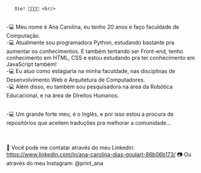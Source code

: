 

       Oie! 👋👋👋👋 <br/>
<br/>-💻 Meu nome é Ana Carolina, eu tenho 20 anos e faço faculdade de Computação. 
<br/>-💻 Atualmente sou programadora Python, estudando bastante pra aumentar os conhecimentos. E também tentando ser Front-end, tenho conhecimento em HTML, CSS e estou estudando pra ter conhecimento em JavaScript também! 
<br/>-💻 Eu atuo como estágiaria na minha faculdade, nas disciplinas de Desenvolvimento Web e Arquitetura de Computadores. 
<br/>-💻 Além disso, eu também sou pesquisadora na área da Robótica Educacional, e na área de Direitos Humanos.

<br/>-💻 Um grande forte meu, é o Inglês, e por isso estou a procura de repositórios que aceitem traduções pra melhorar a comunidade...

<br/><br/>💬 Você pode me contatar através do meu Linkedin: https://www.linkedin.com/in/ana-carolina-dias-goulart-86b06b173/ 📷 Ou através do meu Instagram: @print_ana
